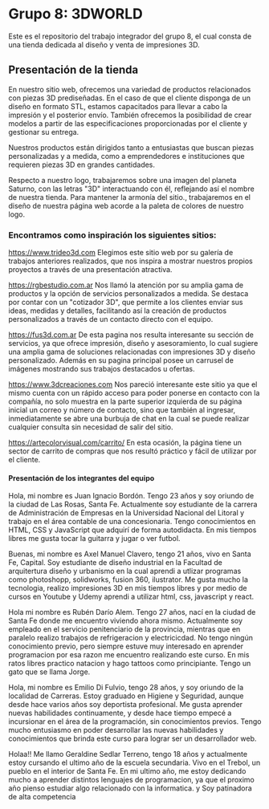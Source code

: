 # Grupo 8: 3DWORLD
Este es el repositorio del trabajo integrador del grupo 8, el cual consta de una tienda dedicada al diseño y venta de impresiones 3D.

## Presentación de la tienda

En nuestro sitio web, ofrecemos una variedad de productos relacionados con piezas 3D prediseñadas. En el caso de que el cliente disponga de un diseño en formato STL, estamos capacitados para llevar a cabo la impresión y el posterior envío. También ofrecemos la posibilidad de crear modelos a partir de las especificaciones proporcionadas por el cliente y gestionar su entrega.

Nuestros productos están dirigidos tanto a entusiastas que buscan piezas personalizadas y a medida, como a emprendedores e instituciones que requieren piezas 3D en grandes cantidades.

Respecto a nuestro logo, trabajaremos sobre una imagen del planeta Saturno, con las letras "3D" interactuando con él, reflejando así el nombre de nuestra tienda. Para mantener la armonía del sitio., trabajaremos en el diseño de nuestra página web acorde a la paleta de colores de nuestro logo.

### Encontramos como inspiración los siguientes sitios:

https://www.trideo3d.com 
Elegimos este sitio web por su galería de trabajos anteriores realizados, que nos inspira a mostrar nuestros propios proyectos a través de una presentación atractiva.

https://rgbestudio.com.ar 
Nos llamó la atención por su amplia gama de productos y la opción de servicios personalizados a medida. Se destaca por contar con un "cotizador 3D", que permite a los clientes enviar sus ideas, medidas y detalles, facilitando así la creación de productos personalizados a través de un contacto directo con el equipo.

https://fus3d.com.ar 
De esta pagina nos resulta interesante su sección de servicios, ya que ofrece impresión, diseño y asesoramiento, lo cual sugiere una amplia gama de soluciones relacionadas con impresiones 3D y diseño personalizado. Además en su pagina principal posee un carrusel de imágenes mostrando sus trabajos destacados u ofertas.

https://www.3dcreaciones.com
Nos pareció interesante este sitio ya que el mismo cuenta con un rápido acceso para poder ponerse en contacto con la compañía, no solo muestra en la parte superior izquierda de su página inicial un correo y número de contacto, sino que también al ingresar, inmediatamente se abre una burbuja de chat en la cual se puede realizar cualquier consulta sin necesidad de salir del sitio.

https://artecolorvisual.com/carrito/
En esta ocasión, la página tiene un sector de carrito de compras que nos resultó práctico y fácil de utilizar por el cliente.

#### Presentación de los integrantes del equipo

Hola, mi nombre es Juan Ignacio Bordón. Tengo 23 años y soy oriundo de la ciudad de Las Rosas, Santa Fe. Actualmente soy estudiante de la carrera de Administración de Empresas en la Universidad Nacional del Litoral y trabajo en el área contable de una concesionaria. Tengo conocimientos en HTML, CSS y JavaScript que adquirí de forma autodidacta. En mis tiempos libres me gusta tocar la guitarra y jugar o ver futbol.

Buenas, mi nombre es Axel Manuel Clavero, tengo 21 años, vivo en Santa Fe, Capital. Soy estudiante de diseño industrial en la Facultad de arquitertura diseño y urbanismo en la cual aprendi a utlizar programas como photoshopp, solidworks, fusion 360, ilustrator. Me gusta mucho la tecnologia, realizo impresiones 3D en mis tiempos libres y por medio de cursos en Youtube y Udemy aprendi a utilizar html, css, javascript y react.

Hola mi nombre es Rubén Darío Alem. Tengo 27 años, nací en la ciudad de Santa Fe donde me encuentro viviendo ahora mismo. Actualmente soy empleado en el servicio penitenciario de la provincia, mientras que en paralelo realizo trabajos de refrigeracion y electricicdad. No tengo ningún conocimiento previo, pero siempre estuve muy interesado en aprender programacion por esa razon me encuentro realizando este curso. En mis ratos libres practico natacion y hago tattoos como principiante. Tengo un gato que se llama Jorge.

Hola, mi nombre es Emilio Di Fulvio, tengo 28 años, y soy oriundo de la localidad de Carreras. Estoy graduado en Higiene y Seguridad, aunque desde hace varios años soy deportista profesional. Me gusta aprender nuevas habilidades continuamente, y desde hace tiempo empecé a incursionar en el área de la programación, sin conocimientos previos. Tengo mucho entusiasmo en poder desarrollar las nuevas habilidades y conocimientos que brinda este curso para lograr ser un desarrollador web.

Holaa!! Me llamo Geraldine Sedlar Terreno, tengo 18 años y actualmente estoy cursando el ultimo año de la escuela secundaria. Vivo en el Trebol, un pueblo en el interior de Santa Fe. En mi ultimo año, me estoy dedicando mucho a aprender distintos lenguajes de programacion, ya que el proximo año pienso estudiar algo relacionado con la informatica. y
Soy patinadora de alta competencia

